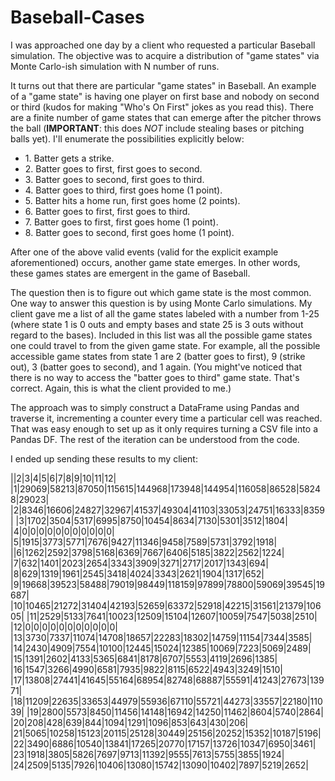 # Baseball-Cases

I was approached one day by a client who requested a particular Baseball simulation. The objective was to acquire a distribution of "game states" via Monte Carlo-ish simulation with N number of runs.

It turns out that there are particular "game states" in Baseball. An example of a "game state" is having one player on first base and nobody on second or third (kudos for making "Who's On First" jokes as you read this). There are a finite number of game states that can emerge after the pitcher throws the ball (<b>IMPORTANT</b>: this does <i>NOT</i> include stealing bases or pitching balls yet). I'll enumerate the possibilities explicitly below:

<ul>
<li>
<a id = "1">1.</a>
Batter gets a strike.
</li>

<li>
<a id = "2">2.</a>
Batter goes to first, first goes to second.
</li>

<li>
<a id = "3">3.</a>
Batter goes to second, first goes to third.
</li>

<li>
<a id = "4">4.</a>
Batter goes to third, first goes home (1 point).
</li>

<li>
<a id = "5">5.</a>
Batter hits a home run, first goes home (2 points).
</li>

<li>
<a id = "6">6.</a>
Batter goes to first, first goes to third.
</li>

<li>
<a id = "7">7.</a>
Batter goes to first, first goes home (1 point).
</li>

<li>
<a id = "8">8.</a>
Batter goes to second, first goes home (1 point).
</li>
</ul>

After one of the above valid events (valid for the explicit example aforementioned) occurs, another game state emerges. In other words, these games states are emergent in the game of Baseball.

The question then is to figure out which game state is the most common. One way to answer this question is by using Monte Carlo simulations. My client gave me a list of all the game states labeled with a number from 1-25 (where state 1 is 0 outs and empty bases and state 25 is 3 outs without regard to the bases). Included in this list was all the possible game states one could travel to from the given game state. For example, all the possible accessible game states from state 1 are 2 (batter goes to first), 9 (strike out), 3 (batter goes to second), and 1 again. (You might've noticed that there is no way to access the "batter goes to third" game state. That's correct. Again, this is what the client provided to me.)

The approach was to simply construct a DataFrame using Pandas and traverse it, incrementing a counter every time a particular cell was reached. That was easy enough to set up as it only requires turning a CSV file into a Pandas DF. The rest of the iteration can be understood from the code.

I ended up sending these results to my client:

||2|3|4|5|6|7|8|9|10|11|12|
|1|29069|58213|87050|115615|144968|173948|144954|116058|86528|58248|29023|
|2|8346|16606|24827|32967|41537|49304|41103|33053|24751|16333|8359|
|3|1702|3504|5317|6995|8750|10454|8634|7130|5301|3512|1804|
|4|0|0|0|0|0|0|0|0|0|0|0|
|5|1915|3773|5771|7676|9427|11346|9458|7589|5731|3792|1918|
||6|1262|2592|3798|5168|6369|7667|6406|5185|3822|2562|1224|
|7|632|1401|2023|2654|3343|3909|3271|2717|2017|1343|694|
|8|629|1319|1961|2545|3418|4024|3343|2621|1904|1317|652|
|9|19668|39523|58488|79019|98449|118159|97899|78800|59069|39545|19687|
|10|10465|21272|31404|42193|52659|63372|52918|42215|31561|21379|10605|
|11|2529|5133|7641|10023|12509|15104|12607|10059|7547|5038|2510|
|12|0|0|0|0|0|0|0|0|0|0|0|
|13|3730|7337|11074|14708|18657|22283|18302|14759|11154|7344|3585|
|14|2430|4909|7554|10100|12445|15024|12385|10069|7223|5069|2489|
|15|1391|2602|4133|5365|6841|8178|6707|5553|4119|2696|1385|
|16|1547|3266|4990|6581|7935|9822|8115|6522|4943|3249|1510|
|17|13808|27441|41645|55164|68954|82748|68887|55591|41243|27673|13971|
|18|11209|22635|33653|44979|55936|67110|55721|44273|33557|22180|11039|
|19|2800|5573|8450|11456|14148|16942|14250|11462|8604|5740|2864|
|20|208|428|639|844|1094|1291|1096|853|643|430|206|
|21|5065|10258|15123|20115|25128|30449|25156|20252|15352|10187|5196|
|22|3490|6886|10540|13841|17265|20770|17157|13726|10347|6950|3461|
|23|1918|3805|5826|7697|9713|11392|9555|7613|5755|3855|1924|
|24|2509|5135|7926|10406|13080|15742|13090|10402|7897|5219|2652|


